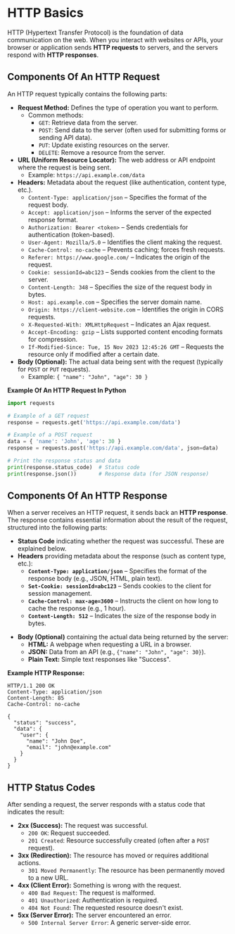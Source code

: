 # HTTP Basics

HTTP (Hypertext Transfer Protocol) is the foundation of data communication on the web. When you interact with websites or APIs, your browser or application sends **HTTP requests** to servers, and the servers respond with **HTTP responses**.

## Components Of An HTTP Request

An HTTP request typically contains the following parts:

- **Request Method:** Defines the type of operation you want to perform.
    - Common methods:
        - `GET`: Retrieve data from the server.
        - `POST`: Send data to the server (often used for submitting forms or sending API data).
        - `PUT`: Update existing resources on the server.
        - `DELETE`: Remove a resource from the server.
- **URL (Uniform Resource Locator):** The web address or API endpoint where the request is being sent.
    - Example: `https://api.example.com/data`
- **Headers:** Metadata about the request (like authentication, content type, etc.).
    - `Content-Type: application/json` – Specifies the format of the request body.
	- `Accept: application/json` – Informs the server of the expected response format.
	- `Authorization: Bearer <token>` – Sends credentials for authentication (token-based).
	- `User-Agent: Mozilla/5.0` – Identifies the client making the request.
	- `Cache-Control: no-cache` – Prevents caching; forces fresh requests.
	- `Referer: https://www.google.com/` – Indicates the origin of the request.
	- `Cookie: sessionId=abc123` – Sends cookies from the client to the server.
	- `Content-Length: 348` – Specifies the size of the request body in bytes.
	- `Host: api.example.com` – Specifies the server domain name.
	- `Origin: https://client-website.com` – Identifies the origin in CORS requests.
	- `X-Requested-With: XMLHttpRequest` – Indicates an Ajax request.
	- `Accept-Encoding: gzip` – Lists supported content encoding formats for compression.
	- `If-Modified-Since: Tue, 15 Nov 2023 12:45:26 GMT` – Requests the resource only if modified after a certain date.
- **Body (Optional):** The actual data being sent with the request (typically for `POST` or `PUT` requests).
    - Example: `{ "name": "John", "age": 30 }`

**Example Of An HTTP Request In Python**

```python
import requests

# Example of a GET request
response = requests.get('https://api.example.com/data')

# Example of a POST request
data = { 'name': 'John', 'age': 30 }
response = requests.post('https://api.example.com/data', json=data)

# Print the response status and data
print(response.status_code)  # Status code
print(response.json())       # Response data (for JSON response)
```
## Components Of An HTTP Response

When a server receives an HTTP request, it sends back an **HTTP response**. The response contains essential information about the result of the request, structured into the following parts:

* **Status Code** indicating whether the request was successful. These are explained below.
* **Headers** providing metadata about the response (such as content type, etc.):
	* **`Content-Type: application/json`** – Specifies the format of the response body (e.g., JSON, HTML, plain text).
	- **`Set-Cookie: sessionId=abc123`** – Sends cookies to the client for session management.
	- **`Cache-Control: max-age=3600`** – Instructs the client on how long to cache the response (e.g., 1 hour).
	- **`Content-Length: 512`** – Indicates the size of the response body in bytes.
- **Body (Optional)** containing the actual data being returned by the server:
	-  **HTML:** A webpage when requesting a URL in a browser.
	- **JSON:** Data from an API (e.g., `{"name": "John", "age": 30}`).
	- **Plain Text:** Simple text responses like "Success".

**Example HTTP Response:**
```http
HTTP/1.1 200 OK
Content-Type: application/json
Content-Length: 85
Cache-Control: no-cache

{
  "status": "success",
  "data": {
    "user": {
      "name": "John Doe",
      "email": "john@example.com"
    }
  }
}
```
## HTTP Status Codes

After sending a request, the server responds with a status code that indicates the result:

- **2xx (Success):** The request was successful.
    - `200 OK`: Request succeeded.
    - `201 Created`: Resource successfully created (often after a `POST` request).
- **3xx (Redirection):** The resource has moved or requires additional actions.
    - `301 Moved Permanently`: The resource has been permanently moved to a new URL.
- **4xx (Client Error):** Something is wrong with the request.
    - `400 Bad Request`: The request is malformed.
    - `401 Unauthorized`: Authentication is required.
    - `404 Not Found`: The requested resource doesn't exist.
- **5xx (Server Error):** The server encountered an error.
    - `500 Internal Server Error`: A generic server-side error.